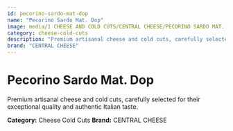```yaml
---
id: pecorino-sardo-mat-dop
name: "Pecorino Sardo Mat. Dop"
image: media/1 CHEESE AND COLD CUTS/CENTRAL CHEESE/PECORINO SARDO MAT. DOP.jpg
category: cheese-cold-cuts
description: "Premium artisanal cheese and cold cuts, carefully selected for their exceptional quality and authentic Italian taste."
brand: "CENTRAL CHEESE"
---
```


# Pecorino Sardo Mat. Dop

Premium artisanal cheese and cold cuts, carefully selected for their exceptional quality and authentic Italian taste.

**Category:** Cheese Cold Cuts
**Brand:** CENTRAL CHEESE
